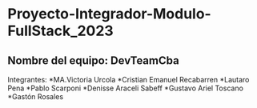 # Proyecto-Integrador-Modulo-FullStack_2023

## Nombre del equipo: DevTeamCba

Integrantes:
*MA.Victoria Urcola
*Cristian Emanuel Recabarren
*Lautaro Pena
*Pablo Scarponi
*Denisse Araceli Sabeff
*Gustavo Ariel Toscano
*Gastón Rosales
